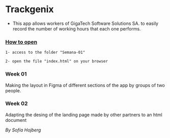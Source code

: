 # Trackgenix
- This app allows workers of GigaTech Software Solutions SA. to easily record the number of working hours that each one performs.

### <ins>How to open</ins>
  ```
  1- access to the folder "Semana-01"

  2- open the file "index.html" on your browser
 ```
### Week 01
Making the layout in Figma of different sections of the app by groups of two people.
### Week 02
Adapting the desing of the landing page made by other partners to an html document


_By Sofía Hojberg_
